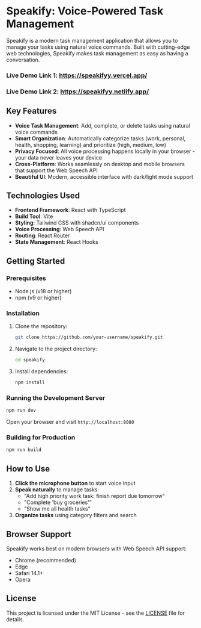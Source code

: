 # Speakify: Voice-Powered Task Management

Speakify is a modern task management application that allows you to manage your tasks using natural voice commands. Built with cutting-edge web technologies, Speakify makes task management as easy as having a conversation.

### Live Demo Link 1: https://speakifyy.vercel.app/
### Live Demo Link 2: https://speakifyy.netlify.app/

## Key Features

- **Voice Task Management**: Add, complete, or delete tasks using natural voice commands
- **Smart Organization**: Automatically categorize tasks (work, personal, health, shopping, learning) and prioritize (high, medium, low)
- **Privacy Focused**: All voice processing happens locally in your browser - your data never leaves your device
- **Cross-Platform**: Works seamlessly on desktop and mobile browsers that support the Web Speech API
- **Beautiful UI**: Modern, accessible interface with dark/light mode support

## Technologies Used

- **Frontend Framework**: React with TypeScript
- **Build Tool**: Vite
- **Styling**: Tailwind CSS with shadcn/ui components
- **Voice Processing**: Web Speech API
- **Routing**: React Router
- **State Management**: React Hooks

## Getting Started

### Prerequisites
- Node.js (v18 or higher)
- npm (v9 or higher)

### Installation
1. Clone the repository:
   ```bash
   git clone https://github.com/your-username/speakify.git
   ```
2. Navigate to the project directory:
   ```bash
   cd speakify
   ```
3. Install dependencies:
   ```bash
   npm install
   ```

### Running the Development Server
```bash
npm run dev
```
Open your browser and visit `http://localhost:8080`

### Building for Production
```bash
npm run build
```

## How to Use
1. **Click the microphone button** to start voice input
2. **Speak naturally** to manage tasks:
   - "Add high priority work task: finish report due tomorrow"
   - "Complete 'buy groceries'"
   - "Show me all health tasks"
3. **Organize tasks** using category filters and search

## Browser Support
Speakify works best on modern browsers with Web Speech API support:
- Chrome (recommended)
- Edge
- Safari 14.1+
- Opera

## License
This project is licensed under the MIT License - see the [LICENSE](LICENSE) file for details.
